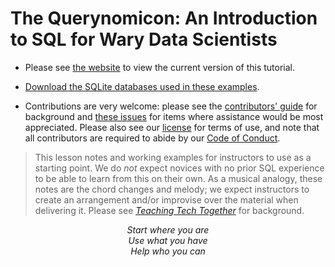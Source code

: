 # The Querynomicon: An Introduction to SQL for Wary Data Scientists

-   Please see [the website][site] to view the current version of this tutorial.

-   [Download the SQLite databases used in these examples][release].

-   Contributions are very welcome:
    please see the [contributors' guide][contribute] for background
    and [these issues][help_wanted] for items where assistance would be most appreciated.
    Please also see our [license][license] for terms of use,
    and note that all contributors are required to abide by our [Code of Conduct][conduct].

> This lesson notes and working examples for instructors to use as a starting point.
> We do *not* expect novices with no prior SQL experience to be able to learn from this on their own.
> As a musical analogy,
> these notes are the chord changes and melody;
> we expect instructors to create an arrangement and/or improvise over the material
> when delivering it.
> Please see [*Teaching Tech Together*][t3] for background.

<div align="center">
  <p>
    <em>
      Start where you are
      <br/>
      Use what you have
      <br/>
      Help who you can
    </em>
  </p>
</div>

[conduct]: https://gvwilson.github.io/sql-tutorial/conduct/
[contribute]: https://gvwilson.github.io/sql-tutorial/contributing/
[help_wanted]: https://github.com/gvwilson/sql-tutorial/issues?q=is%3Aissue+is%3Aopen+label%3Ahelp-wanted
[license]: https://gvwilson.github.io/sql-tutorial/license/
[release]: https://github.com/gvwilson/sql-tutorial/raw/main/sql-tutorial.zip
[site]: https://gvwilson.github.io/sql-tutorial/
[t3]: https://teachtogether.tech/
